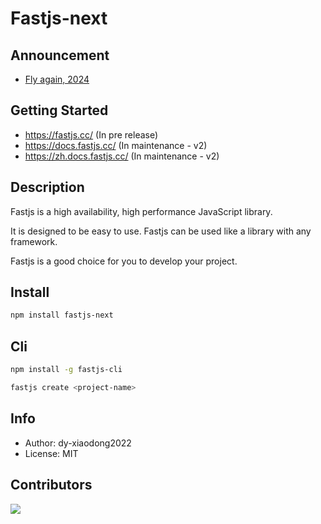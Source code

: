# Fastjs-next

## Announcement

- [Fly again, 2024](https://github.com/fastjs-team/fastjs-next/discussions/59)

## Getting Started

- https://fastjs.cc/ (In pre release)
- https://docs.fastjs.cc/ (In maintenance - v2)
- https://zh.docs.fastjs.cc/ (In maintenance - v2)

## Description

Fastjs is a high availability, high performance JavaScript library.

It is designed to be easy to use. Fastjs can be used like a library with any framework.

Fastjs is a good choice for you to develop your project.

## Install

```bash
npm install fastjs-next
```

## Cli

```bash
npm install -g fastjs-cli

fastjs create <project-name>
```

## Info

- Author: dy-xiaodong2022
- License: MIT

## Contributors

<a href="https://github.com/fastjs-team/fastjs-next/graphs/contributors">
  <img src="https://contrib.rocks/image?repo=fastjs-team/fastjs-next" />
</a>